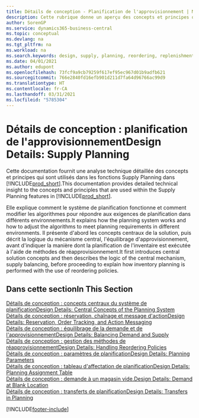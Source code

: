 ```yaml
---
title: Détails de conception - Planification de l'approvisionnement | Microsoft Docs
description: Cette rubrique donne un aperçu des concepts et principes qui sont utilisés avec les fonctionnalités de planification de l'approvisionnement dans Business Central.
author: SorenGP
ms.service: dynamics365-business-central
ms.topic: conceptual
ms.devlang: na
ms.tgt_pltfrm: na
ms.workload: na
ms.search.keywords: design, supply, planning, reordering, replenishment
ms.date: 04/01/2021
ms.author: edupont
ms.openlocfilehash: 73fcf9a9cb79259f617ef95ec967d01b9adfb621
ms.sourcegitcommit: 766e2840fd16efb901d211d7fa64d96766ac99d9
ms.translationtype: HT
ms.contentlocale: fr-CA
ms.lasthandoff: 03/31/2021
ms.locfileid: "5785304"
---
```

# <a name="design-details-supply-planning"></a><span data-ttu-id="3b334-103">Détails de conception : planification de l'approvisionnement</span><span class="sxs-lookup"><span data-stu-id="3b334-103">Design Details: Supply Planning</span></span>
<span data-ttu-id="3b334-104">Cette documentation fournit une analyse technique détaillée des concepts et principes qui sont utilisés dans les fonctions Supply Planning dans [!INCLUDE[prod_short](includes/prod_short.md)].</span><span class="sxs-lookup"><span data-stu-id="3b334-104">This documentation provides detailed technical insight to the concepts and principles that are used within the Supply Planning features in [!INCLUDE[prod_short](includes/prod_short.md)].</span></span>  

<span data-ttu-id="3b334-105">Elle explique comment le système de planification fonctionne et comment modifier les algorithmes pour répondre aux exigences de planification dans différents environnements.</span><span class="sxs-lookup"><span data-stu-id="3b334-105">It explains how the planning system works and how to adjust the algorithms to meet planning requirements in different environments.</span></span> <span data-ttu-id="3b334-106">Il présente d'abord les concepts centraux de la solution, puis décrit la logique du mécanisme central, l'équilibrage d'approvisionnement, avant d'indiquer la manière dont la planification de l'inventaire est exécutée à l'aide de méthodes de réapprovisionnement.</span><span class="sxs-lookup"><span data-stu-id="3b334-106">It first introduces central solution concepts and then describes the logic of the central mechanism, supply balancing, before proceeding to explain how inventory planning is performed with the use of reordering policies.</span></span>  

## <a name="in-this-section"></a><span data-ttu-id="3b334-107">Dans cette section</span><span class="sxs-lookup"><span data-stu-id="3b334-107">In This Section</span></span>  
[<span data-ttu-id="3b334-108">Détails de conception : concepts centraux du système de planification</span><span class="sxs-lookup"><span data-stu-id="3b334-108">Design Details: Central Concepts of the Planning System</span></span>](design-details-central-concepts-of-the-planning-system.md)  
[<span data-ttu-id="3b334-109">Détails de conception : réservation, chaînage et message d'action</span><span class="sxs-lookup"><span data-stu-id="3b334-109">Design Details: Reservation, Order Tracking, and Action Messaging</span></span>](design-details-reservation-order-tracking-and-action-messaging.md)  
[<span data-ttu-id="3b334-110">Détails de conception : équilibrage de la demande et de l'approvisionnement</span><span class="sxs-lookup"><span data-stu-id="3b334-110">Design Details: Balancing Demand and Supply</span></span>](design-details-balancing-demand-and-supply.md)  
[<span data-ttu-id="3b334-111">Détails de conception : gestion des méthodes de réapprovisionnement</span><span class="sxs-lookup"><span data-stu-id="3b334-111">Design Details: Handling Reordering Policies</span></span>](design-details-handling-reordering-policies.md)  
[<span data-ttu-id="3b334-112">Détails de conception : paramètres de planification</span><span class="sxs-lookup"><span data-stu-id="3b334-112">Design Details: Planning Parameters</span></span>](design-details-planning-parameters.md)  
[<span data-ttu-id="3b334-113">Détails de conception : tableau d'affectation de planification</span><span class="sxs-lookup"><span data-stu-id="3b334-113">Design Details: Planning Assignment Table</span></span>](design-details-planning-assignment-table.md)  
[<span data-ttu-id="3b334-114">Détails de conception : demande à un magasin vide.</span><span class="sxs-lookup"><span data-stu-id="3b334-114">Design Details: Demand at Blank Location</span></span>](design-details-demand-at-blank-location.md)  
[<span data-ttu-id="3b334-115">Détails de conception : transferts de planification</span><span class="sxs-lookup"><span data-stu-id="3b334-115">Design Details: Transfers in Planning</span></span>](design-details-transfers-in-planning.md)


[!INCLUDE[footer-include](includes/footer-banner.md)]